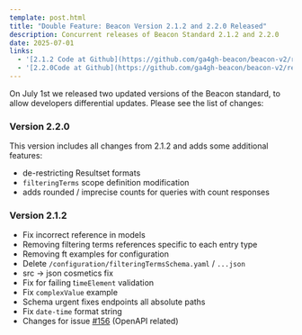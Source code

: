 ```yaml
---
template: post.html
title: "Double Feature: Beacon Version 2.1.2 and 2.2.0 Released"
description: Concurrent releases of Beacon Standard 2.1.2 and 2.2.0
date: 2025-07-01
links:
  - '[2.1.2 Code at Github](https://github.com/ga4gh-beacon/beacon-v2/releases/tag/v2.1.2)'
  - '[2.2.0Code at Github](https://github.com/ga4gh-beacon/beacon-v2/releases/tag/v2.2.0)'
---
```


On July 1st we released two updated versions of the Beacon standard, to allow developers
differential updates. Please see the list of changes:

<!--more-->

### Version 2.2.0

This version includes all changes from 2.1.2 and adds some additional features:

* de-restricting Resultset formats
* `filteringTerms` scope definition modification
* adds rounded / imprecise counts for queries with count responses

### Version 2.1.2

- Fix incorrect reference in models
- Removing filtering terms references specific to each entry type
- Removing ft examples for configuration
- Delete `/configuration/filteringTermsSchema.yaml` / `...json`
- src -> json cosmetics fix
- Fix for failing t`imeElement` validation
- Fix `complexValue` example
- Schema urgent fixes endpoints all absolute paths
- Fix `date-time` format string
- Changes for issue [#156](https://github.com/ga4gh-beacon/beacon-v2/issues/156) (OpenAPI related)